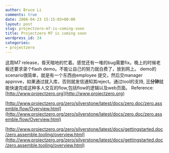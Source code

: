 ```yaml
---
author: Bruce Li
comments: true
date: 2008-04-23 15:15:03+00:00
layout: post
slug: projectzero-m7-is-coming-soon
title: Projectzero M7 is coming soon
wordpress_id: 24
categories:
- projectzero
---
```


这周M7 release，昏天暗地的忙着。感觉还有一堆的bug需要fix。晚上的时候老板还要求录个flash demo。不能让自己的努力就白费了，放到网上。
demo的scenario很简单，就是有一个东西由employee 提交，然后交manager approve，如果通过就入库，否则就发信通知其reject。通过tool的支持, **三分钟**就能快速完成这种多人交互的flow,包括flow的逻辑以及web页面。
Reference:
[http://www.projectzero.org](http://www.projectzero.org)

[http://www.projectzero.org/zero/silverstone/latest/docs/zero.doc/zero.assemble.flow/Overview.html](http://www.projectzero.org/zero/silverstone/latest/docs/zero.doc/zero.assemble.flow/Overview.html)

[http://www.projectzero.org/zero/silverstone/latest/docs/gettingstarted.doc/zero.assemble.tooling/overview.html](http://www.projectzero.org/zero/silverstone/latest/docs/gettingstarted.doc/zero.assemble.tooling/overview.html)



